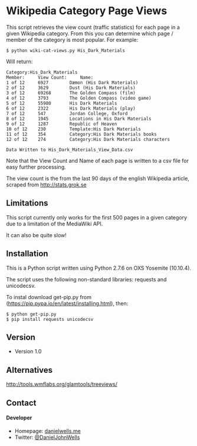 Wikipedia Category Page Views
======
This script retrieves the view count (traffic statistics) for each page in a given Wikipedia category. From this you can determine which page / member of the category is most popular. For example:

```
$ python wiki-cat-views.py His_Dark_Materials
```
Will return:
```
Category:His_Dark_Materials
Member: 	View Count: 	Name:
1 of 12 	6927 		Dæmon (His Dark Materials)
2 of 12 	3629 		Dust (His Dark Materials)
3 of 12 	69268 		The Golden Compass (film)
4 of 12 	3793 		The Golden Compass (video game)
5 of 12 	55980 		His Dark Materials
6 of 12 	2322 		His Dark Materials (play)
7 of 12 	547 		Jordan College, Oxford
8 of 12 	1945 		Locations in His Dark Materials
9 of 12 	1287 		Republic of Heaven
10 of 12 	230 		Template:His Dark Materials
11 of 12 	354 		Category:His Dark Materials books
12 of 12 	274 		Category:His Dark Materials characters

Data Written to His_Dark_Materials_View_Data.csv
```
Note that the View Count and Name of each page is written to a csv file for easy further processing.

The view count is the from the last 90 days of the english Wikipedia article, scraped from http://stats.grok.se

## Limitations
This script currently only works for the first 500 pages in a given category due to a limitation of the MediaWiki API.

It can also be quite slow!

## Installation
This is a Python script written using Python 2.7.6 on OXS Yosemite (10.10.4).

The script uses the following non-standard libraries: requests and unicodecsv.

To instal download get-pip.py from (https://pip.pypa.io/en/latest/installing.html), then:
```
$ python get-pip.py
$ pip install requests unicodecsv
```

## Version 
* Version 1.0

## Alternatives
http://tools.wmflabs.org/glamtools/treeviews/

## Contact
#### Developer
* Homepage: [danielwells.me](http://www.danielwells.me)
* Twitter: [@DanielJohnWells](https://twitter.com/DanielJohnWells "Daniel Wells on twitter")